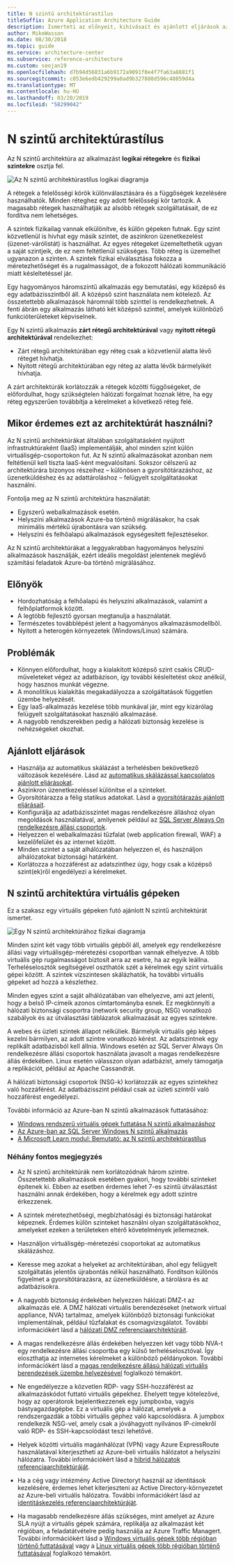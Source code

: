 ```yaml
---
title: N szintű architektúrastílus
titleSuffix: Azure Application Architecture Guide
description: Ismerteti az előnyeit, kihívásait és ajánlott eljárások az N szintű architektúrákat az Azure-ban.
author: MikeWasson
ms.date: 08/30/2018
ms.topic: guide
ms.service: architecture-center
ms.subservice: reference-architecture
ms.custom: seojan19
ms.openlocfilehash: d7b94d56831a6b9172a9091f0e4f7fa63a8881f1
ms.sourcegitcommit: c053e6edb429299a0ad9b327888d596c48859d4a
ms.translationtype: MT
ms.contentlocale: hu-HU
ms.lasthandoff: 03/20/2019
ms.locfileid: "58299042"
---
```

# <a name="n-tier-architecture-style"></a>N szintű architektúrastílus

Az N szintű architektúra az alkalmazást **logikai rétegekre** és **fizikai szintekre** osztja fel.

![Az N szintű architektúrastílus logikai diagramja](./images/n-tier-logical.svg)

A rétegek a felelősségi körök különválasztására és a függőségek kezelésére használhatók. Minden réteghez egy adott felelősségi kör tartozik. A magasabb rétegek használhatják az alsóbb rétegek szolgáltatásait, de ez fordítva nem lehetséges.

A szintek fizikailag vannak elkülönítve, és külön gépeken futnak. Egy szint közvetlenül is hívhat egy másik szintet, de aszinkron üzenetkezelést (üzenet-várólistát) is használhat. Az egyes rétegeket üzemeltethetik ugyan a saját szintjeik, de ez nem feltétlenül szükséges. Több réteg is üzemelhet ugyanazon a szinten. A szintek fizikai elválasztása fokozza a méretezhetőséget és a rugalmasságot, de a fokozott hálózati kommunikáció miatt késleltetéssel jár.

Egy hagyományos háromszintű alkalmazás egy bemutatási, egy középső és egy adatbázisszintből áll. A középső szint használata nem kötelező. Az összetettebb alkalmazások háromnál több szinttel is rendelkezhetnek. A fenti ábrán egy alkalmazás látható két középső szinttel, amelyek különböző funkcióterületeket képviselnek.

Egy N szintű alkalmazás **zárt rétegű architektúrával** vagy **nyitott rétegű architektúrával** rendelkezhet:

- Zárt rétegű architektúrában egy réteg csak a közvetlenül alatta lévő réteget hívhatja.
- Nyitott rétegű architektúrában egy réteg az alatta lévők bármelyikét hívhatja.

A zárt architektúrák korlátozzák a rétegek közötti függőségeket, de előfordulhat, hogy szükségtelen hálózati forgalmat hoznak létre, ha egy réteg egyszerűen továbbítja a kérelmeket a következő réteg felé.

## <a name="when-to-use-this-architecture"></a>Mikor érdemes ezt az architektúrát használni?

Az N szintű architektúrákat általában szolgáltatásként nyújtott infrastruktúraként (IaaS) implementálják, ahol minden szint külön virtuálisgép-csoportokon fut. Az N szintű alkalmazásokat azonban nem feltétlenül kell tiszta IaaS-ként megvalósítani. Sokszor célszerű az architektúrára bizonyos részeihez – különösen a gyorsítótárazáshoz, az üzenetküldéshez és az adattároláshoz – felügyelt szolgáltatásokat használni.

Fontolja meg az N szintű architektúra használatát:

- Egyszerű webalkalmazások esetén.
- Helyszíni alkalmazások Azure-ba történő migrálásakor, ha csak minimális mértékű újrabontásra van szükség.
- Helyszíni és felhőalapú alkalmazások egységesített fejlesztésekor.

Az N szintű architektúrákat a leggyakrabban hagyományos helyszíni alkalmazások használják, ezért ideális megoldást jelentenek meglévő számítási feladatok Azure-ba történő migrálásához.

## <a name="benefits"></a>Előnyök

- Hordozhatóság a felhőalapú és helyszíni alkalmazások, valamint a felhőplatformok között.
- A legtöbb fejlesztő gyorsan megtanulja a használatát.
- Természetes továbblépést jelent a hagyományos alkalmazásmodellből.
- Nyitott a heterogén környezetek (Windows/Linux) számára.

## <a name="challenges"></a>Problémák

- Könnyen előfordulhat, hogy a kialakított középső szint csakis CRUD-műveleteket végez az adatbázison, így további késleltetést okoz anélkül, hogy hasznos munkát végezne.
- A monolitikus kialakítás megakadályozza a szolgáltatások független üzembe helyezését.
- Egy IaaS-alkalmazás kezelése több munkával jár, mint egy kizárólag felügyelt szolgáltatásokat használó alkalmazásé.
- A nagyobb rendszerekben pedig a hálózati biztonság kezelése is nehézségeket okozhat.

## <a name="best-practices"></a>Ajánlott eljárások

- Használja az automatikus skálázást a terhelésben bekövetkező változások kezelésére. Lásd az [automatikus skálázással kapcsolatos ajánlott eljárásokat][autoscaling].
- Aszinkron üzenetkezeléssel különítse el a szinteket.
- Gyorsítótárazza a félig statikus adatokat. Lásd a [gyorsítótárazás ajánlott eljárásait][caching].
- Konfigurálja az adatbázisszintet magas rendelkezésre álláshoz olyan megoldások használatával, amilyenek például az [SQL Server Always On rendelkezésre állási csoportok][sql-always-on].
- Helyezzen el webalkalmazási tűzfalat (web application firewall, WAF) a kezelőfelület és az internet között.
- Minden szintet a saját alhálózatában helyezzen el, és használjon alhálózatokat biztonsági határként.
- Korlátozza a hozzáférést az adatszinthez úgy, hogy csak a középső szint(ek)ről engedélyezi a kérelmeket.

## <a name="n-tier-architecture-on-virtual-machines"></a>N szintű architektúra virtuális gépeken

Ez a szakasz egy virtuális gépeken futó ajánlott N szintű architektúrát ismertet.

![Egy N szintű architektúrához fizikai diagramja](./images/n-tier-physical.png)

Minden szint két vagy több virtuális gépből áll, amelyek egy rendelkezésre állási vagy virtuálisgép-méretezési csoportban vannak elhelyezve. A több virtuális gép rugalmasságot biztosít arra az esetre, ha az egyik leállna. Terheléselosztók segítségével oszthatók szét a kérelmek egy szint virtuális gépei között. A szintek vízszintesen skálázhatók, ha további virtuális gépeket ad hozzá a készlethez.

Minden egyes szint a saját alhálózatában van elhelyezve, ami azt jelenti, hogy a belső IP-címeik azonos címtartományba esnek. Ez megkönnyíti a hálózati biztonsági csoportra (network security group, NSG) vonatkozó szabályok és az útválasztási táblázatok alkalmazását az egyes szintekre.

A webes és üzleti szintek állapot nélküliek. Bármelyik virtuális gép képes kezelni bármilyen, az adott szintre vonatkozó kérést. Az adatszintnek egy replikált adatbázisból kell állnia. Windows esetén az SQL Server Always On rendelkezésre állási csoportok használata javasolt a magas rendelkezésre állás érdekében. Linux esetén válasszon olyan adatbázist, amely támogatja a replikációt, például az Apache Cassandrát.

A hálózati biztonsági csoportok (NSG-k) korlátozzák az egyes szintekhez való hozzáférést. Az adatbázisszint például csak az üzleti szintről való hozzáférést engedélyezi.

További információ az Azure-ban N szintű alkalmazások futtatásához:

- [Windows rendszerű virtuális gépek futtatása N szintű alkalmazáshoz][n-tier-windows]
- [Az Azure-ban az SQL Server Windows N szintű alkalmazás][n-tier-linux]
- [A Microsoft Learn modul: Bemutató: az N szintű architektúrastílus](/learn/modules/n-tier-architecture/)

### <a name="additional-considerations"></a>Néhány fontos megjegyzés

- Az N szintű architektúrák nem korlátozódnak három szintre. Összetettebb alkalmazások esetében gyakori, hogy további szinteket építenek ki. Ebben az esetben érdemes lehet 7-es szintű útválasztást használni annak érdekében, hogy a kérelmek egy adott szintre érkezzenek.

- A szintek méretezhetőségi, megbízhatósági és biztonsági határokat képeznek. Érdemes külön szinteket használni olyan szolgáltatásokhoz, amelyeket ezeken a területeken eltérő követelmények jellemeznek.

- Használjon virtuálisgép-méretezési csoportokat az automatikus skálázáshoz.

- Keresse meg azokat a helyeket az architektúrában, ahol egy felügyelt szolgáltatás jelentős újrabontás nélkül használható. Fordítson különös figyelmet a gyorsítótárazásra, az üzenetküldésre, a tárolásra és az adatbázisokra.

- A nagyobb biztonság érdekében helyezzen hálózati DMZ-t az alkalmazás elé. A DMZ hálózati virtuális berendezéseket (network virtual appliance, NVA) tartalmaz, amelyek különböző biztonsági funkciókat implementálnak, például tűzfalakat és csomagvizsgálatot. További információkért lásd a [hálózati DMZ referenciaarchitektúráit][dmz].

- A magas rendelkezésre állás érdekében helyezzen két vagy több NVA-t egy rendelkezésre állási csoportba egy külső terheléselosztóval. Így eloszthatja az internetes kérelmeket a különböző példányokon. További információkért lásd a [magas rendelkezésre állású hálózati virtuális berendezések üzembe helyezésével][ha-nva] foglalkozó témakört.

- Ne engedélyezze a közvetlen RDP- vagy SSH-hozzáférést az alkalmazáskódot futtató virtuális gépekhez. Ehelyett tegye kötelezővé, hogy az operátorok bejelentkezzenek egy jumpboxba, vagyis bástyagazdagépbe. Ez a virtuális gép a hálózat, amelyek a rendszergazdák a többi virtuális géphez való kapcsolódásra. A jumpbox rendelkezik NSG-vel, amely csak a jóváhagyott nyilvános IP-címekről való RDP- és SSH-kapcsolódást teszi lehetővé.

- Helyek közötti virtuális magánhálózat (VPN) vagy Azure ExpressRoute használatával kiterjesztheti az Azure-beli virtuális hálózatot a helyszíni hálózatra. További információkért lásd a [hibrid hálózatok referenciaarchitektúráját][hybrid-network].

- Ha a cég vagy intézmény Active Directoryt használ az identitások kezelésére, érdemes lehet kiterjeszteni az Active Directory-környezetet az Azure-beli virtuális hálózatra. További információkért lásd az [identitáskezelés referenciaarchitektúráját][identity].

- Ha magasabb rendelkezésre állás szükséges, mint amelyet az Azure SLA nyújt a virtuális gépek számára, replikálja az alkalmazást két régióban, a feladatátvételre pedig használja az Azure Traffic Managert. További információkért lásd a [Windows virtuális gépek több régióban történő futtatásával][multiregion-windows] vagy a [Linux virtuális gépek több régióban történő futtatásával][multiregion-linux] foglalkozó témakört.

[autoscaling]: ../../best-practices/auto-scaling.md
[caching]: ../../best-practices/caching.md
[dmz]: ../../reference-architectures/dmz/index.md
[ha-nva]: ../../reference-architectures/dmz/nva-ha.md
[hybrid-network]: ../../reference-architectures/hybrid-networking/index.md
[identity]: ../../reference-architectures/identity/index.md
[multiregion-linux]: ../../reference-architectures/virtual-machines-linux/multi-region-application.md
[multiregion-windows]: ../../reference-architectures/virtual-machines-windows/multi-region-application.md
[n-tier-linux]: ../../reference-architectures/virtual-machines-linux/n-tier.md
[n-tier-windows]: ../../reference-architectures/virtual-machines-windows/n-tier.md
[sql-always-on]: /sql/database-engine/availability-groups/windows/always-on-availability-groups-sql-server